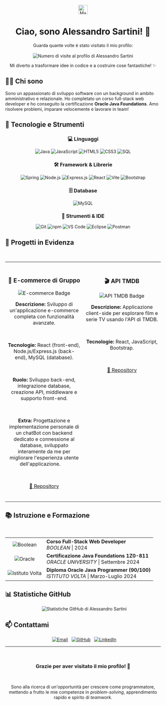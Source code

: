 <p align="center">
  <img src="https://raw.githubusercontent.com/MartinHeinz/MartinHeinz/master/wave.gif" width="30px" alt="Mano che saluta">
</p>

<h1 align="center">Ciao, sono Alessandro Sartini! 👋</h1>

<div align="center">
  Guarda quante volte è stato visitato il mio profilo:
  <br/>
  <br/>
  <img src="https://profile-counter.glitch.me/alessandro-sartini/count.svg" alt="Numero di visite al profilo di Alessandro Sartini" style="vertical-align: middle;" />
</div>

<p align="center">
  Mi diverto a trasformare idee in codice e a costruire cose fantastiche! ✨
</p>

## 👨‍💻 Chi sono

Sono un appassionato di sviluppo software con un background in ambito amministrativo e relazionale. Ho completato un corso full-stack web developer e ho conseguito la certificazione **Oracle Java Foundations**. Amo risolvere problemi, imparare velocemente e lavorare in team!

## 🚀 Tecnologie e Strumenti

<div align="center">

### 💻 Linguaggi
![Java](https://img.shields.io/badge/Java-007396?style=for-the-badge&logo=java&logoColor=white)
![JavaScript](https://img.shields.io/badge/JavaScript-F7DF1E?style=for-the-badge&logo=javascript&logoColor=black)
![HTML5](https://img.shields.io/badge/HTML5-E34F26?style=for-the-badge&logo=html5&logoColor=white)
![CSS3](https://img.shields.io/badge/CSS3-1572B6?style=for-the-badge&logo=css3&logoColor=white)
![SQL](https://img.shields.io/badge/SQL-4479A1?style=for-the-badge&logo=mysql&logoColor=white)

### 🛠️ Framework & Librerie
![Spring](https://img.shields.io/badge/Spring-66BB66?style=for-the-badge&logo=spring&logoColor=white)
![Node.js](https://img.shields.io/badge/Node.js-339933?style=for-the-badge&logo=node.js&logoColor=white)
![Express.js](https://img.shields.io/badge/Express.js-000000?style=for-the-badge&logo=express&logoColor=white)
![React](https://img.shields.io/badge/React-61DAFB?style=for-the-badge&logo=react&logoColor=black)
![Vite](https://img.shields.io/badge/Vite-646CFF?style=for-the-badge&logo=vite&logoColor=white)
![Bootstrap](https://img.shields.io/badge/Bootstrap-7952B3?style=for-the-badge&logo=bootstrap&logoColor=white)

### 🗄️ Database
![MySQL](https://img.shields.io/badge/MySQL-4479A1?style=for-the-badge&logo=mysql&logoColor=white)

### 🧰 Strumenti & IDE
![Git](https://img.shields.io/badge/Git-F05032?style=for-the-badge&logo=git&logoColor=white)
![npm](https://img.shields.io/badge/npm-CB3837?style=for-the-badge&logo=npm&logoColor=white)
![VS Code](https://img.shields.io/badge/VS%20Code-007ACC?style=for-the-badge&logo=visual-studio-code&logoColor=white)
![Eclipse](https://img.shields.io/badge/Eclipse-2C2255?style=for-the-badge&logo=eclipse&logoColor=white)
![Postman](https://img.shields.io/badge/Postman-FF6C37?style=for-the-badge&logo=postman&logoColor=white)

</div>


## 🎯 Progetti in Evidenza

<div align="center">
<table width="100%">
  <tr>
    <td width="50%" align="center" valign="top">
      <h3>📱 E-commerce di Gruppo</h3>
      <img src="https://img.shields.io/badge/Progetto-E--commerce-orange?style=for-the-badge" alt="E-commerce Badge">
      <p><strong>Descrizione:</strong> Sviluppo di un'applicazione e-commerce completa con funzionalità avanzate.</p>
      <p><strong>Tecnologie:</strong> React (front-end), Node.js/Express.js (back-end), MySQL (database).</p>
      <p><strong>Ruolo:</strong> Sviluppo back-end, integrazione database, creazione API, middleware e supporto front-end.</p>
      <p><strong>Extra:</strong> Progettazione e implementazione personale di un chatBot con backend dedicato e connessione al database, sviluppato interamente da me per migliorare l'esperienza utente dell'applicazione.
      </p>
      <p><a href="https://github.com/alessandro-sartini/scarpe_diem">📂 Repository</a></p>
    </td>
    <td width="50%" align="center" valign="top">
      <h3>🎬 API TMDB</h3>
      <img src="https://img.shields.io/badge/Progetto-API_TMDB-blue?style=for-the-badge" alt="API TMDB Badge">
      <p><strong>Descrizione:</strong> Applicazione client-side per esplorare film e serie TV usando l'API di TMDB.</p>
      <p><strong>Tecnologie:</strong> React, JavaScript, Bootstrap.</p>
      <p><a href="https://github.com/alessandro-sartini/react-boolflixaggiungi">📂 Repository</a></p>
    </td>
  </tr>
</table>
</div>

## 📚 Istruzione e Formazione

<div align="center">
<table>
  <tr>
    <td align="center"><img src="https://img.shields.io/badge/Boolean-Course-brightgreen?style=for-the-badge" alt="Boolean"></td>
    <td><strong>Corso Full-Stack Web Developer</strong><br><em>BOOLEAN</em> | 2024</td>
  </tr>
  <tr>
    <td align="center"><img src="https://img.shields.io/badge/Oracle-Certification-red?style=for-the-badge&logo=oracle" alt="Oracle"></td>
    <td><strong>Certificazione Java Foundations 1Z0-811</strong><br><em>ORACLE UNIVERSITY</em> | Settembre 2024</td>
  </tr>
  <tr>
    <td align="center"><img src="https://img.shields.io/badge/Istituto Volta-Diploma-blue?style=for-the-badge" alt="Istituto Volta"></td>
    <td><strong>Diploma Oracle Java Programmer (90/100)</strong><br><em>ISTITUTO VOLTA</em> | Marzo-Luglio 2024</td>
  </tr>
</table>
</div>

## 📊 Statistiche GitHub

<div align="center">
  <img src="https://github-readme-stats.vercel.app/api?username=alessandro-sartini&show_icons=true&theme=radical" alt="Statistiche GitHub di Alessandro Sartini">
</div>

## 📫 Contattami

<div align="center">
  <a href="mailto:ale.sartini.98+ghub@gmail.com"><img src="https://img.shields.io/badge/Email-ale.sartini.98+ghub@gmail.com-D14836?style=for-the-badge&logo=gmail&logoColor=white" alt="Email"></a>
  <a href="https://github.com/alessandro-sartini"><img src="https://img.shields.io/badge/GitHub-alessandro--sartini-181717?style=for-the-badge&logo=github&logoColor=white" alt="GitHub"></a>
  <a href="https://www.linkedin.com/in/alessandro-sartini-a123a6201/"><img src="https://img.shields.io/badge/LinkedIn-alessandro--sartini-0077B5?style=for-the-badge&logo=linkedin&logoColor=white" alt="LinkedIn"></a>
</div>

---

<div align="center">
  <h3>Grazie per aver visitato il mio profilo! 🙏</h3>
    <p>Sono alla ricerca di un'opportunità per crescere come programmatore, mettendo a frutto le mie competenze in <em>problem-solving</em>, apprendimento rapido e spirito di <em>teamwork</em>.</p>
</div>
